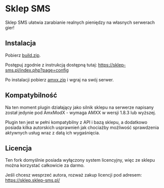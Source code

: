 # Sklep SMS

Sklep SMS ułatwia zarabianie realnych pieniędzy na własnych serwerach gier!

## Instalacja
Pobierz [build.zip](https://github.com/TheDoctor0/sklep-sms/releases/latest).

Postępuj zgodnie z instrukcją dostępną tutaj: https://sklep-sms.pl/index.php?page=config

Po instalacji pobierz [amxx.zip](https://github.com/TheDoctor0/sklep-sms/releases/latest) i wgraj na swój serwer.

## Kompatybilność
Na ten moment plugin działający jako silnik sklepu na serwerze napisany został jedynie pod AmxModX - wymaga AMXX w wersji 1.8.3 lub wyższej.

Plugin ten jest w pełni kompatybilny z API i bazą sklepu, a dodatkowo posiada kilka autorskich usprawnień jak chociażby możliwość sprawdzenia aktywnych usług wraz z datą ich wygaśnięcia.

## Licencja
Ten fork domyślnie posiada wyłączony system licencyjny, więc ze sklepu można korzystać całkowicie za darmo.

Jeśli chcesz wesprzeć autora, rozważ zakup licencji pod adresem: https://sklep.sklep-sms.pl/
